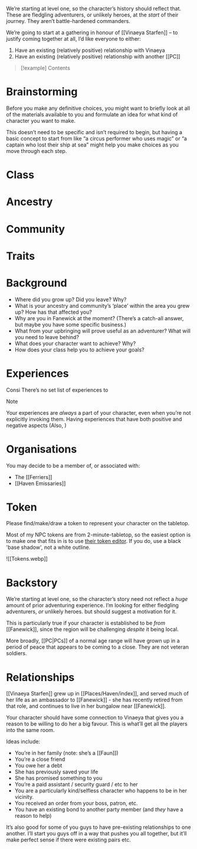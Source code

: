 We’re starting at level one, so the character’s history should reflect that. These are fledgling adventurers, or unlikely heroes, at the *start* of their journey. They aren’t battle-hardened commanders.

We’re going to start at a gathering in honour of [[Vinaeya Starfen]] – to justify coming together at all, I’d like everyone to either:
1. Have an existing (relatively positive) relationship with Vinaeya
2. Have an existing (relatively positive) relationship with another [[PC]] 

> [!example]
> Contents

# Brainstorming
Before you make any definitive choices, you might want to briefly look at all of the materials available to you and formulate an idea for what kind of character you want to make. 

This doesn’t need to be specific and isn’t required to begin, but having a basic concept to start from like “a circus performer who uses magic” or “a captain who lost their ship at sea” might help you make choices as you move through each step.

# Class
# Ancestry
# Community
# Traits
# Background

* Where did you grow up? Did you leave? Why?
* What is your ancestry and community’s ‘place’ within the area you grew up? How has that affected you?
* Why are you in Fanewick at the moment? (There’s a catch-all answer, but maybe you have some specific business.)
* What from your upbringing will prove useful as an adventurer? What will you need to leave behind? 
* What does your character want to achieve? Why?
* How does your class help you to achieve your goals?

# Experiences
Consi
There’s no set list of experiences to 

> [!note]
> Your experiences are *always* a part of your character, even when you’re not explicitly invoking them. Having experiences that have both positive and negative aspects 
> (Also, )

#  Organisations
You may decide to be a member of, or associated with: 
* The [[Ferriers]] 
* [[Haven Emissaries]] 

# Token
Please find/make/draw a token to represent your character on the tabletop.

Most of my NPC tokens are from 2-minute-tabletop, so the easiest option is to make one that fits in is to use [their token editor](https://tools.2minutetabletop.com).  If you do, use a black 'base shadow', not a white outline.

![[Tokens.webp]]

# Backstory
We’re starting at level one, so the character’s story need not reflect a *huge* amount of prior adventuring experience. I’m looking for either fledgling adventurers, *or* unlikely heroes.  but should suggest a motivation for it. 

This is particularly true if your character is established to be *from* [[Fanewick]], since the region will be challenging *despite* it being local.

More broadly, [[PC|PCs]] of a normal age range will have grown up in a period of peace that appears to be coming to a close. They are not veteran soldiers.

# Relationships
[[Vinaeya Starfen]] grew up in [[Places/Haven/index]], and served much of her life as an ambassador to [[Fanewick]] - she has recently retired from that role, and continues to live in her bungalow near [[Fanewick]].

Your character should have some connection to Vinaeya that gives you a reason to be willing to do her a big favour. This is what’ll get all the players into the same room.

Ideas include:
* You’re in her family (note: she’s a [[Faun]]) 
* You’re a close friend
* You owe her a debt
* She has previously saved your life
* She has promised something to you
* You’re a paid assistant / security guard / etc to her
* You are a particularly kind/selfless character who happens to be in her vicinity.
* You received an order from your boss, patron, etc.
* You have an existing bond to another party member (and *they* have a reason to help)

It’s also good for some of you guys to have pre-existing relationships to one another. I’ll start you guys off in a way that pushes you all together, but it’ll make perfect sense if there were existing pairs etc. 